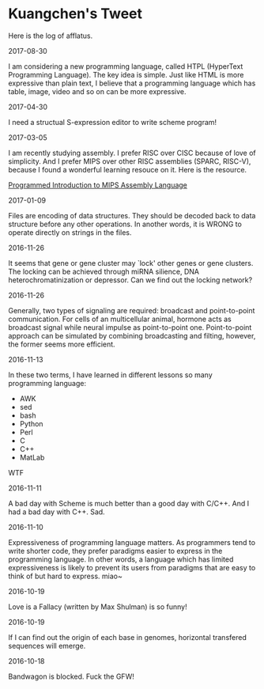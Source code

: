 # Kuangchen's Tweet

Here is the log of afflatus.

<article><p>2017-08-30</p>
<p>I am considering a new programming language, called HTPL (HyperText Programming Language). The key idea is simple. Just like HTML is more expressive than plain text, I believe that a programming language which has table, image, video and so on can be more expressive. </p></article><article><p>2017-04-30</p>
<p>I need a structual S-expression editor to write scheme program!</p></article><article><p>2017-03-05</p>
<p>I am recently studying assembly. I prefer RISC over CISC because of love of simplicity. And I prefer MIPS over other RISC assemblies (SPARC, RISC-V), because I found a wonderful learning resouce on it. Here is the resource.</p>
<p><a href="http://chortle.ccsu.edu/AssemblyTutorial/index.html">Programmed Introduction to MIPS Assembly Language</a></p></article><article><p>2017-01-09</p>
<p>Files are encoding of data structures. They should be decoded back to data structure before any other operations. In another words, it is WRONG to operate directly on strings in the files. </p></article><article><p>2016-11-26</p>
<p>It seems that gene or gene cluster may `lock' other genes or gene clusters. The locking can be achieved through miRNA silience, DNA heterochromatinization or depressor. Can we find out the locking network?</p></article><article><p>2016-11-26</p>
<p>Generally, two types of signaling are required: broadcast and point-to-point communication. For cells of an multicellular animal, hormone acts as broadcast signal while neural impulse as point-to-point one. Point-to-point approach can be simulated by combining broadcasting and filting, however, the former seems more efficient. </p></article><article><p>2016-11-13</p>
<p>In these two terms, I have learned in different lessons so many programming language: </p>
<ul>
<li>AWK</li>
<li>sed</li>
<li>bash</li>
<li>Python</li>
<li>Perl</li>
<li>C</li>
<li>C++</li>
<li>MatLab</li>
</ul>
<p>WTF</p></article><article><p>2016-11-11</p>
<p>A bad day with Scheme is much better than a good day with C/C++. And I had a bad day with C++. Sad.</p></article><article><p>2016-11-10</p>
<p>Expressiveness of programming language matters. As programmers tend to write shorter code, they prefer paradigms easier to express in the programming language. In other words, a language which has limited expressiveness is likely to prevent its users from paradigms that are easy to think of but hard to express.
miao~</p></article><article><p>2016-10-19</p>
<p>Love is a Fallacy (written by Max Shulman) is so funny!</p></article><article><p>2016-10-19</p>
<p>If I can find out the origin of each base in genomes, horizontal transfered sequences will emerge.</p></article><article><p>2016-10-18</p>
<p>Bandwagon is blocked. Fuck the GFW!</p></article>